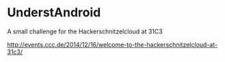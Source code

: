 UnderstAndroid
==============

A small challenge for the Hackerschnitzelcloud at 31C3

http://events.ccc.de/2014/12/16/welcome-to-the-hackerschnitzelcloud-at-31c3/
